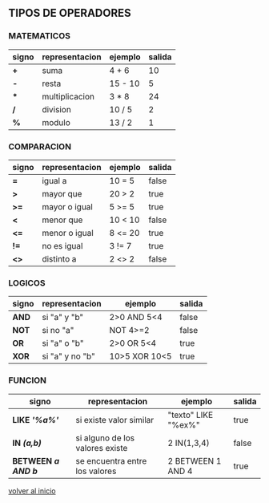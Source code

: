 ## TIPOS DE OPERADORES

### MATEMATICOS
| signo | representacion| ejemplo | salida |
|-------|---------------|---------|--------|
 __+__	|suma           | 4 + 6   | 10
 __-__	|resta          | 15 - 10 | 5
 __*__	|multiplicacion |  3 * 8  | 24
 __/__	|division       |  10 / 5 | 2
 __%__	|modulo         |  13 / 2 | 1

### COMPARACION
| signo   |representacion|ejemplo | salida |
|---------|--------------|--------|--------|
  __=__	  |igual a       | 10 = 5 | false
  __>__	  |mayor que     | 20 > 2 | true
  __>=__	|mayor o igual | 5 >= 5 | true
  __<__	  |menor que     | 10 < 10| false
  __<=__	|menor o igual | 8 <= 20| true
  __!=__	|no es igual   | 3 != 7 | true
  __<>__	|distinto a    | 2 <> 2 | false

### LOGICOS
| signo | representacion | ejemplo        | salida |
|-------|----------------|----------------|--------|
__AND__	| si "a" y "b"   | 2>0 AND 5<4    | false
__NOT__	| si no "a" 	   | NOT 4>=2       | false
__OR__ 	| si "a" o "b"   | 2>0 OR 5<4     | true
__XOR__	| si "a" y no "b"| 10>5 XOR 10<5  | true

### FUNCION
| signo | representacion|ejemplo | salida |
|-------|---------------|--------|--------|
__LIKE _'%a%'___	|  si existe valor similar  | "texto" LIKE "%ex%" | true
__IN _(a,b)___		| 	si alguno de los valores existe | 2 IN(1,3,4) | false
__BETWEEN _a AND b___ | se encuentra entre los valores | 2 BETWEEN 1 AND 4 | true

[volver al inicio](../readme.md)
